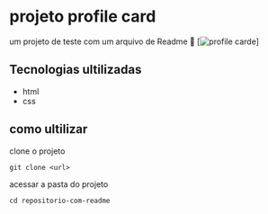 # projeto profile card
um projeto de teste com um arquivo de Readme 🚀
[<img src="../src/img/Captura de tela 2024-07-27 225756.png " alt="profile carde">]
## Tecnologias ultilizadas
- html
- css
## como ultilizar 
clone o projeto
```
git clone <url>
```
acessar a pasta do projeto
```
cd repositorio-com-readme




